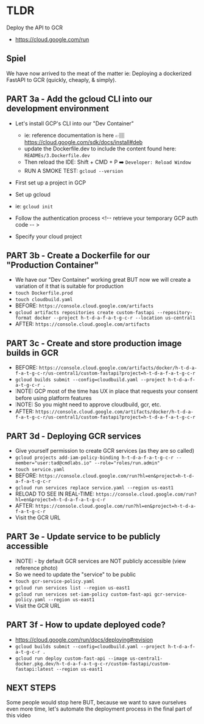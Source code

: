 # TLDR

Deploy the API to GCR

- https://cloud.google.com/run

## Spiel

We have now arrived to the meat of the matter ie: Deploying a dockerized FastAPI to GCR (quickly, cheaply, & simply).

## PART 3a - Add the gcloud CLI into our development environment

- Let's install GCP's CLI into our "Dev Container"
    - ie: reference documentation is here 👉🏽 https://cloud.google.com/sdk/docs/install#deb
    - update the Dockerfile.dev to include the content found here: `READMEs/3.Dockerfile.dev`    
    - Then reload the IDE: Shift + CMD + P ➡️ `Developer: Reload Window`
    - RUN A SMOKE TEST: `gcloud --version`

- First set up a project in GCP <!-- for organizational purposes -->
- Set up gcloud
- ie: `gcloud init`
- Follow the authentication process <!-- retrieve your temporary GCP auth code -- >
- Specify your cloud project

## PART 3b - Create a Dockerfile for our "Production Container"

- We have our "Dev Container" working great BUT now we will create a variation of it that is suitable for production
- `touch Dockerfile.prod` <!-- populate with `READMEs/3.Dockerfile.prod` -->
- `touch cloudbuild.yaml` <!-- populate with `READMEs/3.cloudbuild.yaml` ie: Create a cloudbuild.yaml file to house our build instructions -->
- BEFORE: `https://console.cloud.google.com/artifacts`
- `gcloud artifacts repositories create custom-fastapi --repository-format docker --project h-t-d-a-f-a-t-g-c-r --location us-central1` <!-- Create a GCR repository for storing our images -->
- AFTER: `https://console.cloud.google.com/artifacts`

## PART 3c - Create and store production image builds in GCR

- BEFORE: `https://console.cloud.google.com/artifacts/docker/h-t-d-a-f-a-t-g-c-r/us-central1/custom-fastapi?project=h-t-d-a-f-a-t-g-c-r`
- `gcloud builds submit --config=cloudbuild.yaml --project h-t-d-a-f-a-t-g-c-r .` <!-- Create an image and store it in GCR -->
- ❕NOTE❕ GCP most of the time has UX in place that requests your consent before using platform features
- ❕NOTE❕ So you might need to approve cloudbuild, gcr, etc.
- AFTER: `https://console.cloud.google.com/artifacts/docker/h-t-d-a-f-a-t-g-c-r/us-central1/custom-fastapi?project=h-t-d-a-f-a-t-g-c-r`

## PART 3d - Deploying GCR services

- Give yourself permission to create GCR services (as they are so called)
- `gcloud projects add-iam-policy-binding h-t-d-a-f-a-t-g-c-r --member="user:tad@cmdlabs.io" --role="roles/run.admin"`
- `touch service.yaml` <!-- populate with `READMEs/3.service.yaml` -->
- BEFORE: `https://console.cloud.google.com/run?hl=en&project=h-t-d-a-f-a-t-g-c-r`
- `gcloud run services replace service.yaml --region us-east1`
- RELOAD TO SEE IN REAL-TIME: `https://console.cloud.google.com/run?hl=en&project=h-t-d-a-f-a-t-g-c-r`
- AFTER: `https://console.cloud.google.com/run?hl=en&project=h-t-d-a-f-a-t-g-c-r`
- Visit the GCR URL

## PART 3e - Update service to be publicly accessible

- ❕NOTE❕ - by default GCR services are NOT publicly accessible (view reference photo)
- So we need to update the "service" to be public
- `touch gcr-service-policy.yaml` <!-- populate with `READMEs/3.gcr-service-policy.yaml` -->
- `gcloud run services list --region us-east1`
- `gcloud run services set-iam-policy custom-fast-api gcr-service-policy.yaml --region us-east1`
- Visit the GCR URL

## PART 3f - How to update deployed code?

- https://cloud.google.com/run/docs/deploying#revision
- `gcloud builds submit --config=cloudbuild.yaml --project h-t-d-a-f-a-t-g-c-r .`
- `gcloud run deploy custom-fast-api --image us-central1-docker.pkg.dev/h-t-d-a-f-a-t-g-c-r/custom-fastapi/custom-fastapi:latest --region us-east1`

## NEXT STEPS

Some people would stop here BUT, because we want to save ourselves even more time, let's automate the deployment process in the final part of this video
